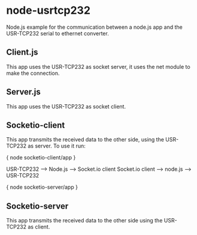# node-usrtcp232

Node.js example for the communication between a node.js app and the USR-TCP232 serial to ethernet converter.

## Client.js
This app uses the USR-TCP232 as socket server, it uses the net module to make the connection.

## Server.js
This app uses the USR-TCP232 as socket client.

## Socketio-client
This app transmits the received data to the other side, using the USR-TCP232 as server.
To use it run:

{ node socketio-client/app }

USR-TCP232 --> Node.js --> Socket.io client
Socket.io client --> node.js --> USR-TCP232

{ node socketio-server/app }

## Socketio-server
This app transmits the received data to the other side using the USR-TCP232 as client.

